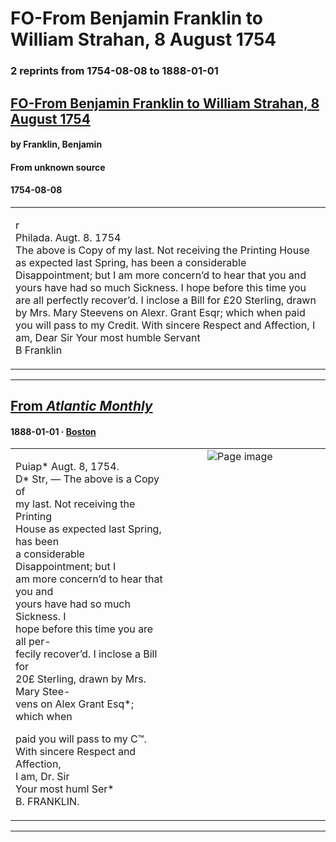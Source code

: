 
# FO-From Benjamin Franklin to William Strahan, 8 August 1754

### 2 reprints from 1754-08-08 to 1888-01-01

## [FO-From Benjamin Franklin to William Strahan, 8 August 1754](https://founders.archives.gov/documents/Franklin/01-05-02-0111)

#### by Franklin, Benjamin

#### From unknown source

#### 1754-08-08

<table style="width: 100%;"><tr><td style="width: 50%">

r  
Philada. Augt. 8. 1754  
The above is Copy of my last. Not receiving the Printing House as expected last Spring, has been a considerable Disappointment; but I am more concern’d to hear that you and yours have had so much Sickness. I hope before this time you are all perfectly recover’d. I inclose a Bill for £20 Sterling, drawn by Mrs. Mary Steevens on Alexr. Grant Esqr; which when paid you will pass to my Credit. With sincere Respect and Affection, I am, Dear Sir Your most humble Servant  
B Franklin
</td></tr></table>

---

## [From _Atlantic Monthly_](https://archive.org/details/sim_atlantic_1888-01_61_363/page/n37/mode/1up?view=theater)

#### 1888-01-01 &middot; [Boston](http://dbpedia.org/resource/Boston)

<table style="width: 100%;"><tr><td style="width: 50%">

  
  
Puiap* Augt. 8, 1754.  
D* Str, — The above is a Copy of  
my last. Not receiving the Printing  
House as expected last Spring, has been  
a considerable Disappointment; but I  
am more concern’d to hear that you and  
yours have had so much Sickness. I  
hope before this time you are all per-  
fecily recover’d. I inclose a Bill for  
20£ Sterling, drawn by Mrs. Mary Stee-  
vens on Alex Grant Esq*; which when  
  
paid you will pass to my C™.  
With sincere Respect and Affection,  
I am, Dr. Sir  
Your most huml Ser*  
B. FRANKLIN.
</td><td style="width: 50%; max-height: 75%; margin: auto; display: block;">
<img alt="Page image" src="https://iiif.archive.org/iiif/sim_atlantic_1888-01_61_363&#0036;37/pct:57.863636,13.305085,34.318182,23.079096/,600/0/default.jpg"/>
</td>
</tr></table>

---

